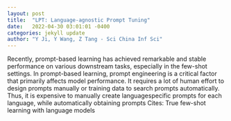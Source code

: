 ```yaml
---
layout: post
title:  "LPT: Language-agnostic Prompt Tuning"
date:   2022-04-30 03:01:01 -0400
categories: jekyll update
author: "Y Ji, Y Wang, Z Tang - Sci China Inf Sci"
---
```

Recently, prompt-based learning has achieved remarkable and stable performance on various downstream tasks, especially in the few-shot settings. In prompt-based learning, prompt engineering is a critical factor that primarily affects model performance. It requires a lot of human effort to design prompts manually or training data to search prompts automatically. Thus, it is expensive to manually create languagespecific prompts for each language, while automatically obtaining prompts Cites: True few-shot learning with language models